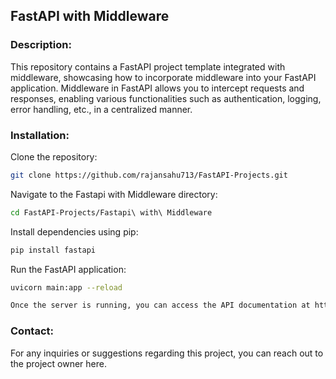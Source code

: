 ## FastAPI with Middleware

### Description:
This repository contains a FastAPI project template integrated with middleware, showcasing how to incorporate middleware into your FastAPI application. Middleware in FastAPI allows you to intercept requests and responses, enabling various functionalities such as authentication, logging, error handling, etc., in a centralized manner.

### Installation:
Clone the repository:

```bash
git clone https://github.com/rajansahu713/FastAPI-Projects.git
```

Navigate to the Fastapi with Middleware directory:

```bash
cd FastAPI-Projects/Fastapi\ with\ Middleware
```

Install dependencies using pip:

```bash
pip install fastapi
```

Run the FastAPI application:

```bash
uvicorn main:app --reload

Once the server is running, you can access the API documentation at http://localhost:8000/docs.
```

### Contact:
For any inquiries or suggestions regarding this project, you can reach out to the project owner here.